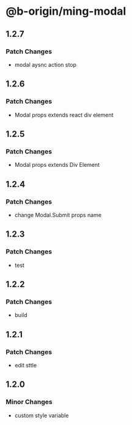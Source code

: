 # @b-origin/ming-modal

## 1.2.7

### Patch Changes

- modal aysnc action stop

## 1.2.6

### Patch Changes

- Modal props extends react div element

## 1.2.5

### Patch Changes

- Modal props extends Div Element

## 1.2.4

### Patch Changes

- change Modal.Submit props name

## 1.2.3

### Patch Changes

- test

## 1.2.2

### Patch Changes

- build

## 1.2.1

### Patch Changes

- edit sttle

## 1.2.0

### Minor Changes

- custom style variable
